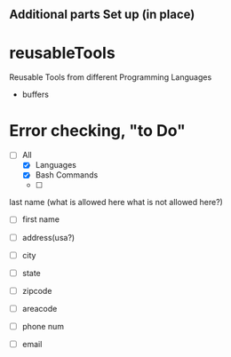 ##    Additional parts Set up (in place)  

# reusableTools
Reusable Tools from different Programming Languages



* buffers    

# Error checking, "to Do"      

* [ ] All
  * [x] Languages
  * [x] Bash Commands
  * [ ]


last name (what is allowed here what is not allowed here?)

  * [ ] first name
  * [ ] address(usa?)
  * [ ] city 
  * [ ] state
  * [ ] zipcode   
  * [ ] areacode
  * [ ] phone num   
  * [ ] email  



